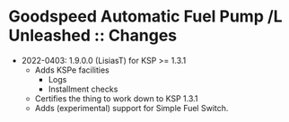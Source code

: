 # Goodspeed Automatic Fuel Pump /L Unleashed :: Changes

* 2022-0403: 1.9.0.0 (LisiasT) for KSP >= 1.3.1
	+ Adds KSPe facilities
		- Logs
		- Installment checks
	+ Certifies the thing to work down to KSP 1.3.1 
	+ Adds (experimental) support for Simple Fuel Switch.
